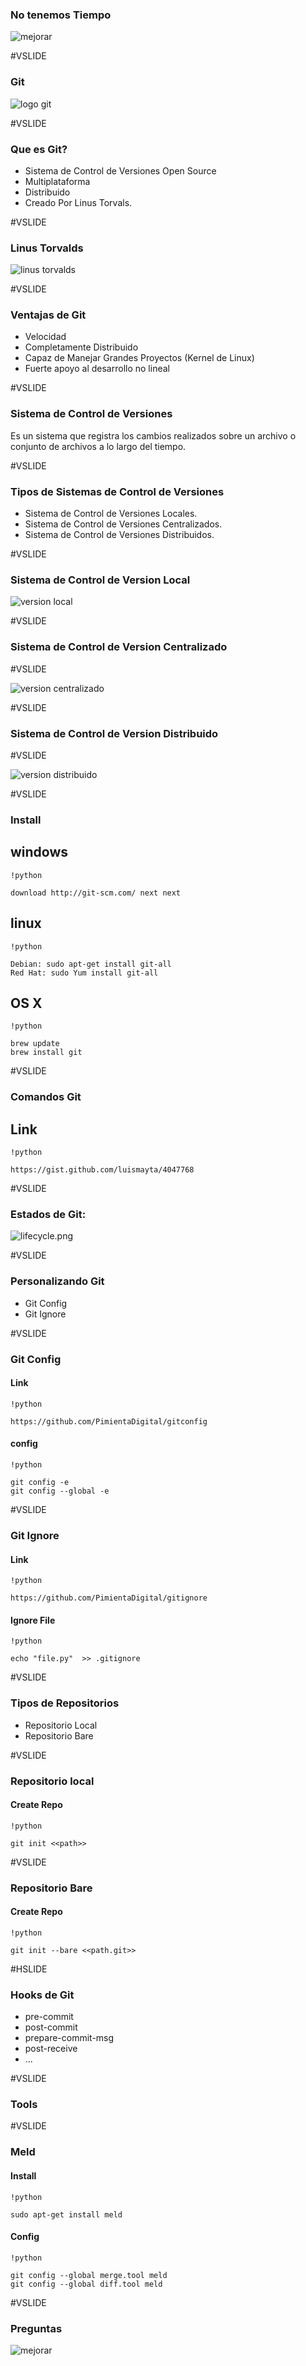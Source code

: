 ### No tenemos Tiempo

![mejorar](assets/images/mejorar.jpg)


#VSLIDE

### Git

![logo git](assets/images/logo-git.png)


#VSLIDE


### Que es Git?

- Sistema de Control de Versiones Open Source
- Multiplataforma
- Distribuido
- Creado Por Linus Torvals.


#VSLIDE


### Linus Torvalds


![linus torvalds](assets/images/torvaldsnvidia.jpg)

#VSLIDE


### Ventajas de Git


- Velocidad
- Completamente Distribuido
- Capaz de Manejar Grandes Proyectos (Kernel de Linux)
- Fuerte apoyo al desarrollo no lineal

#VSLIDE

### Sistema de Control de Versiones

Es un sistema que registra los cambios realizados sobre
un archivo o conjunto de archivos a lo largo del tiempo.

#VSLIDE

### Tipos de Sistemas de Control de Versiones


- Sistema de Control de Versiones Locales.
- Sistema de Control de Versiones Centralizados.
- Sistema de Control de Versiones Distribuidos.

#VSLIDE

### Sistema de Control de Version Local

![version local](assets/images/version_local.png)

#VSLIDE

### Sistema de Control de Version Centralizado

#VSLIDE

![version centralizado](assets/images/version_centralizado.png)

#VSLIDE

### Sistema de Control de Version Distribuido

#VSLIDE

![version distribuido](assets/images/versiones_distribuidos.png)

#VSLIDE

### Install

## windows

    !python

    download http://git-scm.com/ next next

## linux

    !python

    Debian: sudo apt-get install git-all
    Red Hat: sudo Yum install git-all

## OS X

    !python

    brew update
    brew install git


#VSLIDE

### Comandos Git

## Link

    !python

    https://gist.github.com/luismayta/4047768


#VSLIDE

### Estados de Git:

![lifecycle.png](assets/images/lifecyclefile.png)


#VSLIDE

### Personalizando Git

- Git Config
- Git Ignore

#VSLIDE

### Git Config

#### Link

    !python

    https://github.com/PimientaDigital/gitconfig

#### config

    !python

    git config -e
    git config --global -e


#VSLIDE

### Git Ignore

#### Link

    !python

    https://github.com/PimientaDigital/gitignore

#### Ignore File

    !python

    echo "file.py"  >> .gitignore

#VSLIDE

### Tipos de Repositorios

- Repositorio Local
- Repositorio Bare

#VSLIDE

### Repositorio local

#### Create Repo

    !python

    git init <<path>>

#VSLIDE

### Repositorio Bare

#### Create Repo

    !python

    git init --bare <<path.git>>

#HSLIDE

### Hooks de Git

- pre-commit
- post-commit
- prepare-commit-msg
- post-receive
- ...

#VSLIDE

### Tools

#VSLIDE

### Meld

#### Install

    !python

    sudo apt-get install meld

#### Config

    !python

    git config --global merge.tool meld
    git config --global diff.tool meld

#VSLIDE

### Preguntas

![mejorar](assets/images/mejorar.jpg)
